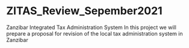 # ZITAS_Review_Sepember2021
Zanzibar Integrated Tax Administration System
In this project we will prepare a proposal for revision of the local tax administration system in Zanzibar


